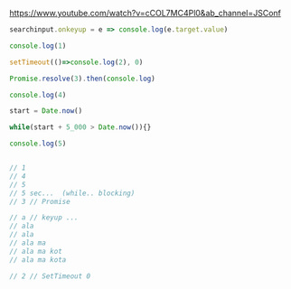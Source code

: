 https://www.youtube.com/watch?v=cCOL7MC4Pl0&ab_channel=JSConf

```ts
searchinput.onkeyup = e => console.log(e.target.value)

console.log(1)

setTimeout(()=>console.log(2), 0) 

Promise.resolve(3).then(console.log)

console.log(4)

start = Date.now()

while(start + 5_000 > Date.now()){}

console.log(5)


// 1
// 4
// 5
// 5 sec...  (while.. blocking)
// 3 // Promise

// a // keyup ...
// ala
// ala 
// ala ma 
// ala ma kot
// ala ma kota

// 2 // SetTimeout 0
```
